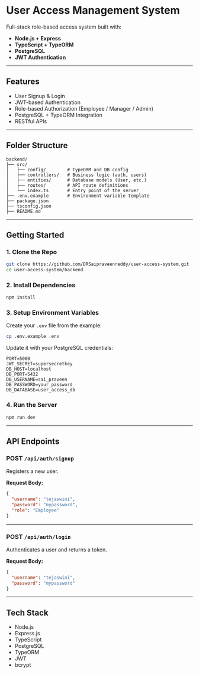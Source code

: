 # User Access Management System

Full-stack role-based access system built with:

- **Node.js + Express**
- **TypeScript + TypeORM**
- **PostgreSQL**
- **JWT Authentication**

---

## Features

- User Signup & Login
- JWT-based Authentication
- Role-based Authorization (Employee / Manager / Admin)
- PostgreSQL + TypeORM Integration
- RESTful APIs

---

## Folder Structure

```
backend/
├── src/
│   ├── config/        # TypeORM and DB config
│   ├── controllers/   # Business logic (auth, users)
│   ├── entities/      # Database models (User, etc.)
│   ├── routes/        # API route definitions
│   └── index.ts       # Entry point of the server
├── .env.example       # Environment variable template
├── package.json
├── tsconfig.json
├── README.md
```

---

## Getting Started

### 1. Clone the Repo

```bash
git clone https://github.com/DRSaipraveenreddy/user-access-system.git
cd user-access-system/backend
```

### 2. Install Dependencies

```bash
npm install
```

### 3. Setup Environment Variables

Create your `.env` file from the example:

```bash
cp .env.example .env
```

Update it with your PostgreSQL credentials:

```env
PORT=5000
JWT_SECRET=supersecretkey
DB_HOST=localhost
DB_PORT=5432
DB_USERNAME=sai_praveen
DB_PASSWORD=your_password
DB_DATABASE=user_access_db
```

### 4. Run the Server

```bash
npm run dev
```

---

## API Endpoints

### POST `/api/auth/signup`

Registers a new user.

**Request Body:**

```json
{
  "username": "tejaswini",
  "password": "mypassword",
  "role": "Employee"
}
```

---

### POST `/api/auth/login`

Authenticates a user and returns a token.

**Request Body:**

```json
{
  "username": "tejaswini",
  "password": "mypassword"
}
```

---

## Tech Stack

- Node.js
- Express.js
- TypeScript
- PostgreSQL
- TypeORM
- JWT
- bcrypt
